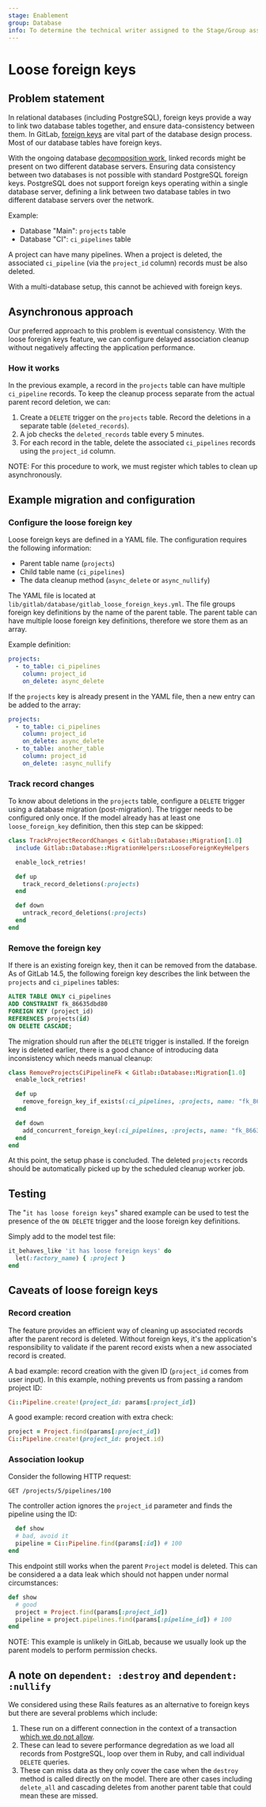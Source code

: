 ```yaml
---
stage: Enablement
group: Database
info: To determine the technical writer assigned to the Stage/Group associated with this page, see https://about.gitlab.com/handbook/engineering/ux/technical-writing/#assignments
---
```


# Loose foreign keys

## Problem statement

In relational databases (including PostgreSQL), foreign keys provide a way to link
two database tables together, and ensure data-consistency between them. In GitLab,
[foreign keys](../foreign_keys.md) are vital part of the database design process.
Most of our database tables have foreign keys.

With the ongoing database [decomposition work](https://gitlab.com/groups/gitlab-org/-/epics/6168),
linked records might be present on two different database servers. Ensuring data consistency
between two databases is not possible with standard PostgreSQL foreign keys. PostgreSQL
does not support foreign keys operating within a single database server, defining
a link between two database tables in two different database servers over the network.

Example:

- Database "Main": `projects` table
- Database "CI": `ci_pipelines` table

A project can have many pipelines. When a project is deleted, the associated `ci_pipeline` (via the
`project_id` column) records must be also deleted.

With a multi-database setup, this cannot be achieved with foreign keys.

## Asynchronous approach

Our preferred approach to this problem is eventual consistency. With the loose foreign keys
feature, we can configure delayed association cleanup without negatively affecting the
application performance.

### How it works

In the previous example, a record in the `projects` table can have multiple `ci_pipeline`
records. To keep the cleanup process separate from the actual parent record deletion,
we can:

1. Create a `DELETE` trigger on the `projects` table.
   Record the deletions in a separate table (`deleted_records`).
1. A job checks the `deleted_records` table every 5 minutes.
1. For each record in the table, delete the associated `ci_pipelines` records
   using the `project_id` column.

NOTE:
For this procedure to work, we must register which tables to clean up asynchronously.

## Example migration and configuration

### Configure the loose foreign key

Loose foreign keys are defined in a YAML file. The configuration requires the
following information:

- Parent table name (`projects`)
- Child table name (`ci_pipelines`)
- The data cleanup method (`async_delete` or `async_nullify`)

The YAML file is located at `lib/gitlab/database/gitlab_loose_foreign_keys.yml`. The file groups
foreign key definitions by the name of the parent table. The parent table can have multiple loose
foreign key definitions, therefore we store them as an array.

Example definition:

```yaml
projects:
  - to_table: ci_pipelines
    column: project_id
    on_delete: async_delete
```

If the `projects` key is already present in the YAML file, then a new entry can be added
to the array:

```yaml
projects:
  - to_table: ci_pipelines
    column: project_id
    on_delete: async_delete
  - to_table: another_table
    column: project_id
    on_delete: :async_nullify
```

### Track record changes

To know about deletions in the `projects` table, configure a `DELETE` trigger using a database
migration (post-migration). The trigger needs to be configured only once. If the model already has
at least one `loose_foreign_key` definition, then this step can be skipped:

```ruby
class TrackProjectRecordChanges < Gitlab::Database::Migration[1.0]
  include Gitlab::Database::MigrationHelpers::LooseForeignKeyHelpers

  enable_lock_retries!

  def up
    track_record_deletions(:projects)
  end

  def down
    untrack_record_deletions(:projects)
  end
end
```

### Remove the foreign key

If there is an existing foreign key, then it can be removed from the database. As of GitLab 14.5,
the following foreign key describes the link between the `projects` and `ci_pipelines` tables:

```sql
ALTER TABLE ONLY ci_pipelines
ADD CONSTRAINT fk_86635dbd80
FOREIGN KEY (project_id)
REFERENCES projects(id)
ON DELETE CASCADE;
```

The migration should run after the `DELETE` trigger is installed. If the foreign key is deleted
earlier, there is a good chance of introducing data inconsistency which needs manual cleanup:

```ruby
class RemoveProjectsCiPipelineFk < Gitlab::Database::Migration[1.0]
  enable_lock_retries!

  def up
    remove_foreign_key_if_exists(:ci_pipelines, :projects, name: "fk_86635dbd80")
  end

  def down
    add_concurrent_foreign_key(:ci_pipelines, :projects, name: "fk_86635dbd80", column: :project_id, target_column: :id, on_delete: "cascade")
  end
end
```

At this point, the setup phase is concluded. The deleted `projects` records should be automatically
picked up by the scheduled cleanup worker job.

## Testing

The "`it has loose foreign keys`" shared example can be used to test the presence of the `ON DELETE` trigger and the
loose foreign key definitions.

Simply add to the model test file:

```ruby
it_behaves_like 'it has loose foreign keys' do
  let(:factory_name) { :project }
end
```

## Caveats of loose foreign keys

### Record creation

The feature provides an efficient way of cleaning up associated records after the parent record is
deleted. Without foreign keys, it's the application's responsibility to validate if the parent record
exists when a new associated record is created.

A bad example: record creation with the given ID (`project_id` comes from user input).
In this example, nothing prevents us from passing a random project ID:

```ruby
Ci::Pipeline.create!(project_id: params[:project_id])
```

A good example: record creation with extra check:

```ruby
project = Project.find(params[:project_id])
Ci::Pipeline.create!(project_id: project.id)
```

### Association lookup

Consider the following HTTP request:

```plaintext
GET /projects/5/pipelines/100
```

The controller action ignores the `project_id` parameter and finds the pipeline using the ID:

```ruby
  def show
  # bad, avoid it
  pipeline = Ci::Pipeline.find(params[:id]) # 100
end
```

This endpoint still works when the parent `Project` model is deleted. This can be considered a
a data leak which should not happen under normal circumstances:

```ruby
def show
  # good
  project = Project.find(params[:project_id])
  pipeline = project.pipelines.find(params[:pipeline_id]) # 100
end
```

NOTE:
This example is unlikely in GitLab, because we usually look up the parent models to perform
permission checks.

## A note on `dependent: :destroy` and `dependent: :nullify`

We considered using these Rails features as an alternative to foreign keys but there are several problems which include:

1. These run on a different connection in the context of a transaction [which we do not allow](multiple_databases.md#removing-cross-database-transactions).
1. These can lead to severe performance degredation as we load all records from PostgreSQL, loop over them in Ruby, and call individual `DELETE` queries.
1. These can miss data as they only cover the case when the `destroy` method is called directly on the model. There are other cases including `delete_all` and cascading deletes from another parent table that could mean these are missed.
